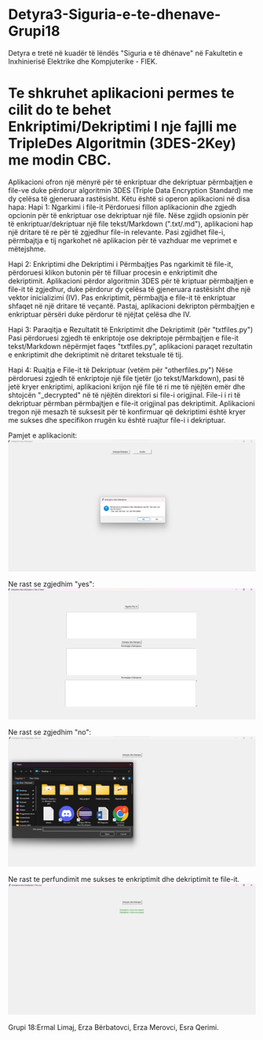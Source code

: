 # Detyra3-Siguria-e-te-dhenave-Grupi18

Detyra e tretë në kuadër të lëndës "Siguria e të dhënave" në Fakultetin e Inxhinierisë Elektrike dhe Kompjuterike - FIEK.

# Te shkruhet aplikacioni permes te cilit do te behet Enkriptimi/Dekriptimi I nje fajlli me TripleDes Algoritmin (3DES-2Key) me modin CBC.

Aplikacioni ofron një mënyrë për të enkriptuar dhe dekriptuar përmbajtjen e file-ve duke përdorur algoritmin 3DES (Triple Data Encryption Standard) me dy çelësa të gjeneruara rastësisht. Këtu është si operon aplikacioni në disa hapa:
Hapi 1: Ngarkimi i file-it
    Përdoruesi fillon aplikacionin dhe zgjedh opcionin për të enkriptuar ose dekriptuar një file.
    Nëse zgjidh opsionin për të enkriptuar/dekriptuar një file tekst/Markdown (".txt/.md"), aplikacioni hap një dritare të re për të zgjedhur file-in relevante.
    Pasi zgjidhet file-i, përmbajtja e tij ngarkohet në aplikacion për të vazhduar me veprimet e mëtejshme.

Hapi 2: Enkriptimi dhe Dekriptimi i Përmbajtjes
    Pas ngarkimit të file-it, përdoruesi klikon butonin për të filluar procesin e enkriptimit dhe dekriptimit.
    Aplikacioni përdor algoritmin 3DES për të kriptuar përmbajtjen e file-it të zgjedhur, duke përdorur dy çelësa të gjeneruara rastësisht dhe një vektor inicializimi (IV).
    Pas enkriptimit, përmbajtja e file-it të enkriptuar shfaqet në një dritare të veçantë.
    Pastaj, aplikacioni dekripton përmbajtjen e enkriptuar përsëri duke përdorur të njëjtat çelësa dhe IV.
    
Hapi 3: Paraqitja e Rezultatit të Enkriptimit dhe Dekriptimit (për "txtfiles.py")
    Pasi përdoruesi zgjedh të enkriptoje ose dekriptoje përmbajtjen e file-it tekst/Markdown nëpërmjet faqes "txtfiles.py", aplikacioni paraqet rezultatin e enkriptimit dhe dekriptimit në dritaret tekstuale të tij.

Hapi 4: Ruajtja e File-it të Dekriptuar (vetëm për "otherfiles.py")
    Nëse përdoruesi zgjedh të enkriptoje një file tjetër (jo tekst/Markdown), pasi të jetë kryer enkriptimi, aplikacioni krijon një file të ri me të njëjtën emër dhe shtojcën "_decrypted" në të njëjtën direktori si file-i origjinal.
    File-i i ri të dekriptuar përmban përmbajtjen e file-it origjinal pas dekriptimit.
    Aplikacioni tregon një mesazh të suksesit për të konfirmuar që dekriptimi është kryer me sukses dhe specifikon rrugën ku është ruajtur file-i i dekriptuar.


Pamjet e aplikacionit:
![PHOTO1](/images/Screenshot1.png)

Ne rast se zgjedhim "yes":
![PHOTO2](/images/Screenshot2.png)

Ne rast se zgjedhim "no":
![PHOTO1](/images/Screenshot3.png)

Ne rast te perfundimit me sukses te enkriptimit dhe dekriptimit te file-it. 
![PHOTO4](/images/Screenshot4.png)

Grupi 18:Ermal Limaj,
Erza Bërbatovci,
Erza Merovci,
Esra Qerimi.